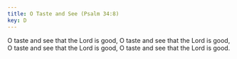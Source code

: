 ```yaml
---
title: O Taste and See (Psalm 34:8)
key: D
---
```


O taste and see that the Lord is good, 
O taste and see that the Lord is good, 
O taste and see that the Lord is good, 
O taste and see that the Lord is good.

